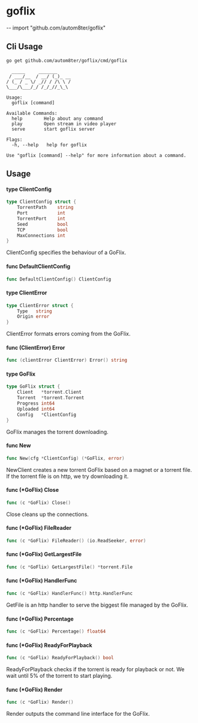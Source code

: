 # goflix
--
    import "github.com/autom8ter/goflix"

## Cli Usage

`go get github.com/autom8ter/goflix/cmd/goflix`

```text
  _____     _______     
 / ___/__  / __/ (_)_ __
/ (_ / _ \/ _// / /\ \ /
\___/\___/_/ /_/_//_\_\

Usage:
  goflix [command]

Available Commands:
  help        Help about any command
  play        Open stream in video player
  serve       start goflix server

Flags:
  -h, --help   help for goflix

Use "goflix [command] --help" for more information about a command.

```

## Usage

#### type ClientConfig

```go
type ClientConfig struct {
	TorrentPath    string
	Port           int
	TorrentPort    int
	Seed           bool
	TCP            bool
	MaxConnections int
}
```

ClientConfig specifies the behaviour of a GoFlix.

#### func  DefaultClientConfig

```go
func DefaultClientConfig() ClientConfig
```

#### type ClientError

```go
type ClientError struct {
	Type   string
	Origin error
}
```

ClientError formats errors coming from the GoFlix.

#### func (ClientError) Error

```go
func (clientError ClientError) Error() string
```

#### type GoFlix

```go
type GoFlix struct {
	Client   *torrent.Client
	Torrent  *torrent.Torrent
	Progress int64
	Uploaded int64
	Config   *ClientConfig
}
```

GoFlix manages the torrent downloading.

#### func  New

```go
func New(cfg *ClientConfig) (*GoFlix, error)
```
NewClient creates a new torrent GoFlix based on a magnet or a torrent file. If
the torrent file is on http, we try downloading it.

#### func (*GoFlix) Close

```go
func (c *GoFlix) Close()
```
Close cleans up the connections.

#### func (*GoFlix) FileReader

```go
func (c *GoFlix) FileReader() (io.ReadSeeker, error)
```

#### func (*GoFlix) GetLargestFile

```go
func (c *GoFlix) GetLargestFile() *torrent.File
```

#### func (*GoFlix) HandlerFunc

```go
func (c *GoFlix) HandlerFunc() http.HandlerFunc
```
GetFile is an http handler to serve the biggest file managed by the GoFlix.

#### func (*GoFlix) Percentage

```go
func (c *GoFlix) Percentage() float64
```

#### func (*GoFlix) ReadyForPlayback

```go
func (c *GoFlix) ReadyForPlayback() bool
```
ReadyForPlayback checks if the torrent is ready for playback or not. We wait
until 5% of the torrent to start playing.

#### func (*GoFlix) Render

```go
func (c *GoFlix) Render()
```
Render outputs the command line interface for the GoFlix.
